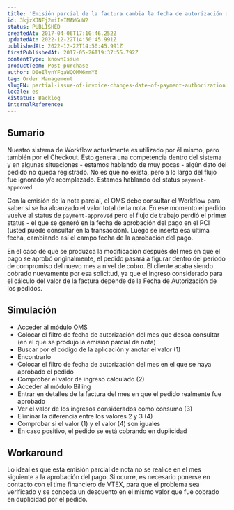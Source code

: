 ```yaml
---
title: 'Emisión parcial de la factura cambia la fecha de autorización del pago'
id: 3kjzXJNFj2miIeIMAW6uW2
status: PUBLISHED
createdAt: 2017-04-06T17:10:46.252Z
updatedAt: 2022-12-22T14:50:45.991Z
publishedAt: 2022-12-22T14:50:45.991Z
firstPublishedAt: 2017-05-26T19:37:55.792Z
contentType: knownIssue
productTeam: Post-purchase
author: D0eIlynYFqaWQOMM6mmY6
tag: Order Management
slugEN: partial-issue-of-invoice-changes-date-of-payment-authorization
locale: es
kiStatus: Backlog
internalReference: 
---
```


## Sumario

Nuestro sistema de Workflow actualmente es utilizado por él mismo, pero también por el Checkout. Esto genera una competencia dentro del sistema y en algunas situaciones - estamos hablando de muy pocas - algún dato del pedido no queda registrado. No es que no exista, pero a lo largo del flujo fue ignorado y/o reemplazado. Estamos hablando del status `payment-approved`.

Con la emisión de la nota parcial, el OMS debe consultar el Workflow para saber si se ha alcanzado el valor total de la nota. En ese momento el pedido vuelve al status de `payment-approved` pero el flujo de trabajo perdió el primer status - el que se generó en la fecha de aprobación del pago en el PCI (usted puede consultar en la transacción). Luego se inserta esa última fecha, cambiando así el campo fecha de la aprobación del pago.

En el caso de que se produzca la modificación después del mes en que el pago se aprobó originalmente, el pedido pasará a figurar dentro del período de compromiso del nuevo mes a nivel de cobro. El cliente acaba siendo cobrado nuevamente por esa solicitud, ya que el ingreso considerado para el cálculo del valor de la factura depende de la Fecha de Autorización de los pedidos.

## Simulación

- Acceder al módulo OMS
- Colocar el filtro de fecha de autorización del mes que desea consultar (en el que se produjo la emisión parcial de nota)
- Buscar por el código de la aplicación y anotar el valor (1)
- Encontrarlo
- Colocar el filtro de fecha de autorización del mes en el que se haya aprobado el pedido
- Comprobar el valor de ingreso calculado (2)
- Acceder al módulo Billing
- Entrar en detalles de la factura del mes en que el pedido realmente fue aprobado
- Ver el valor de los ingresos considerados como consumo (3)
- Eliminar la diferencia entre los valores 2 y 3 (4)
- Comprobar si el valor (1) y el valor (4) son iguales
- En caso positivo, el pedido se está cobrando en duplicidad

## Workaround

Lo ideal es que esta emisión parcial de nota no se realice en el mes siguiente a la aprobación del pago. Si ocurre, es necesario ponerse en contacto con el time financiero de VTEX, para que el problema sea verificado y se conceda un descuento en el mismo valor que fue cobrado en duplicidad por el pedido.

